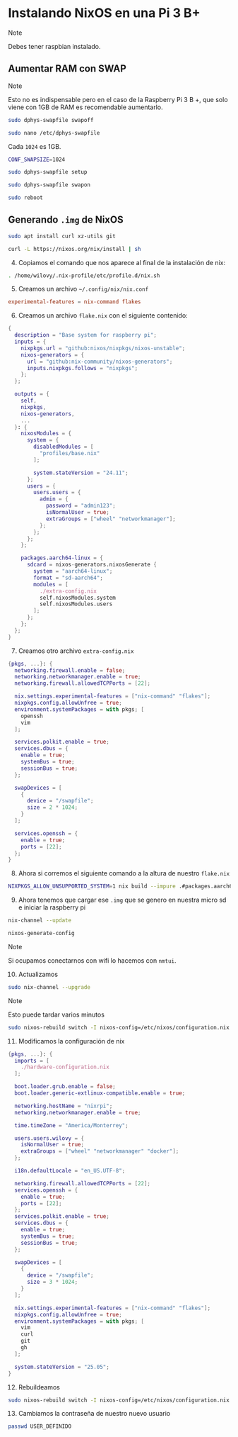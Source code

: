 # Instalando NixOS en una Pi 3 B+

> [!NOTE]
> Debes tener raspbian instalado.

## Aumentar RAM con SWAP

> [!NOTE]
> Esto no es indispensable pero en el caso de la Raspberry Pi 3 B +, que solo viene con 1GB de RAM es recomendable aumentarlo.

```bash
sudo dphys-swapfile swapoff
```

```bash
sudo nano /etc/dphys-swapfile
```

Cada `1024` es 1GB.

```bash
CONF_SWAPSIZE=1024
```

```bash
sudo dphys-swapfile setup
```

```bash
sudo dphys-swapfile swapon
```

```bash
sudo reboot
```

## Generando `.img` de NixOS

```bash
sudo apt install curl xz-utils git
```

```bash
curl -L https://nixos.org/nix/install | sh
```

4. Copiamos el comando que nos aparece al final de la instalación de nix:

```bash
. /home/wilovy/.nix-profile/etc/profile.d/nix.sh
```

5. Creamos un archivo `~/.config/nix/nix.conf`

```conf
experimental-features = nix-command flakes
```

6. Creamos un archivo `flake.nix` con el siguiente contenido:

```nix
{
  description = "Base system for raspberry pi";
  inputs = {
    nixpkgs.url = "github:nixos/nixpkgs/nixos-unstable";
    nixos-generators = {
      url = "github:nix-community/nixos-generators";
      inputs.nixpkgs.follows = "nixpkgs";
    };
  };

  outputs = {
    self,
    nixpkgs,
    nixos-generators,
    ...
  }: {
    nixosModules = {
      system = {
        disabledModules = [
          "profiles/base.nix"
        ];

        system.stateVersion = "24.11";
      };
      users = {
        users.users = {
          admin = {
            password = "admin123";
            isNormalUser = true;
            extraGroups = ["wheel" "networkmanager"];
          };
        };
      };
    };

    packages.aarch64-linux = {
      sdcard = nixos-generators.nixosGenerate {
        system = "aarch64-linux";
        format = "sd-aarch64";
        modules = [
          ./extra-config.nix
          self.nixosModules.system
          self.nixosModules.users
        ];
      };
    };
  };
}
```

7. Creamos otro archivo `extra-config.nix`

```nix
{pkgs, ...}: {
  networking.firewall.enable = false;
  networking.networkmanager.enable = true;
  networking.firewall.allowedTCPPorts = [22];

  nix.settings.experimental-features = ["nix-command" "flakes"];
  nixpkgs.config.allowUnfree = true;
  environment.systemPackages = with pkgs; [
    openssh
    vim
  ];

  services.polkit.enable = true;
  services.dbus = {
    enable = true;
    systemBus = true;
    sessionBus = true;
  };

  swapDevices = [
    {
      device = "/swapfile";
      size = 2 * 1024;
    }
  ];

  services.openssh = {
    enable = true;
    ports = [22];
  };
}
```

8. Ahora si corremos el siguiente comando a la altura de nuestro `flake.nix`

```bash
NIXPKGS_ALLOW_UNSUPPORTED_SYSTEM=1 nix build --impure .#packages.aarch64-linux.sdcard
```

9. Ahora tenemos que cargar ese `.img` que se genero en nuestra micro sd e iniciar la raspberry pi

```bash
nix-channel --update
```

```bash
nixos-generate-config
```

> [!NOTE]
> Si ocupamos conectarnos con wifi lo hacemos con `nmtui`.

10. Actualizamos

```bash
sudo nix-channel --upgrade
```

> [!NOTE]
> Esto puede tardar varios minutos

```bash
sudo nixos-rebuild switch -I nixos-config=/etc/nixos/configuration.nix
```

11. Modificamos la configuración de nix

```nix
{pkgs, ...}: {
  imports = [
    ./hardware-configuration.nix
  ];

  boot.loader.grub.enable = false;
  boot.loader.generic-extlinux-compatible.enable = true;

  networking.hostName = "nixrpi";
  networking.networkmanager.enable = true;

  time.timeZone = "America/Monterrey";

  users.users.wilovy = {
    isNormalUser = true;
    extraGroups = ["wheel" "networkmanager" "docker"];
  };

  i18n.defaultLocale = "en_US.UTF-8";

  networking.firewall.allowedTCPPorts = [22];
  services.openssh = {
    enable = true;
    ports = [22];
  };
  services.polkit.enable = true;
  services.dbus = {
    enable = true;
    systemBus = true;
    sessionBus = true;
  };

  swapDevices = [
    {
      device = "/swapfile";
      size = 3 * 1024;
    }
  ];

  nix.settings.experimental-features = ["nix-command" "flakes"];
  nixpkgs.config.allowUnfree = true;
  environment.systemPackages = with pkgs; [
    vim
    curl
    git
    gh
  ];

  system.stateVersion = "25.05";
}
```

12. Rebuildeamos

```bash
sudo nixos-rebuild switch -I nixos-config=/etc/nixos/configuration.nix
```

13. Cambiamos la contraseña de nuestro nuevo usuario

```bash
passwd USER_DEFINIDO
```
